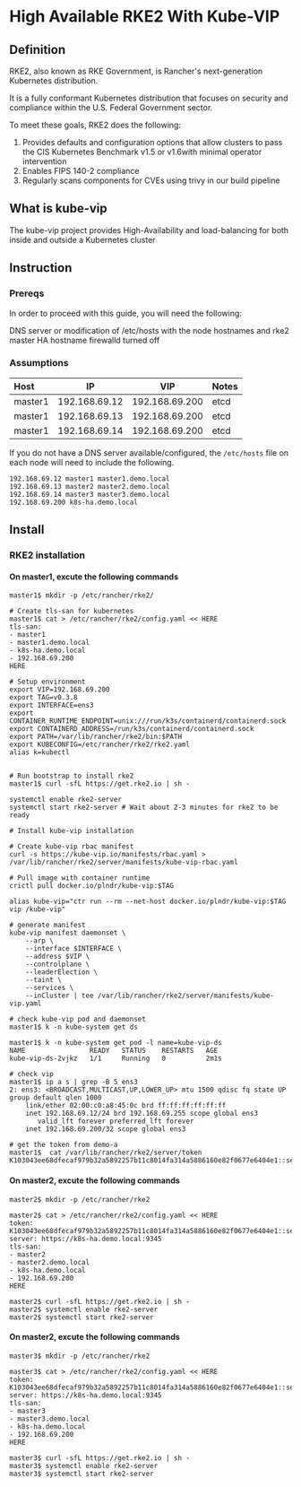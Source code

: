 # High Available RKE2 With Kube-VIP

## Definition

RKE2, also known as RKE Government, is Rancher's next-generation Kubernetes distribution.

It is a fully conformant Kubernetes distribution that focuses on security and compliance within the U.S. Federal Government sector.

To meet these goals, RKE2 does the following:

1. Provides defaults and configuration options that allow clusters to pass the CIS Kubernetes Benchmark v1.5 or v1.6with minimal operator intervention
2. Enables FIPS 140-2 compliance
3. Regularly scans components for CVEs using trivy in our build pipeline

## What is kube-vip

The kube-vip project provides High-Availability and load-balancing for both inside and outside a Kubernetes cluster

## Instruction

### Prereqs

In order to proceed with this guide, you will need the following:

DNS server or modification of /etc/hosts with the node hostnames and rke2 master HA hostname
firewalld turned off

### Assumptions

| Host | IP | VIP | Notes|
|:----|:----:|:---:|:-----|
|master1|192.168.69.12|192.168.69.200|etcd|
|master1|192.168.69.13|192.168.69.200|etcd|
|master1|192.168.69.14|192.168.69.200|etcd|


If you do not have a DNS server available/configured, the `/etc/hosts` file on each node will need to include the following.

```
192.168.69.12 master1 master1.demo.local
192.168.69.13 master2 master2.demo.local
192.168.69.14 master3 master3.demo.local
192.168.69.200 k8s-ha.demo.local
```

## Install

### RKE2 installation

#### On master1, excute the following commands

``` shell
master1$ mkdir -p /etc/rancher/rke2/

# Create tls-san for kubernetes
master1$ cat > /etc/rancher/rke2/config.yaml << HERE
tls-san:
- master1
- master1.demo.local
- k8s-ha.demo.local
- 192.168.69.200
HERE

# Setup environment
export VIP=192.168.69.200
export TAG=v0.3.8
export INTERFACE=ens3
export CONTAINER_RUNTIME_ENDPOINT=unix:///run/k3s/containerd/containerd.sock
export CONTAINERD_ADDRESS=/run/k3s/containerd/containerd.sock
export PATH=/var/lib/rancher/rke2/bin:$PATH
export KUBECONFIG=/etc/rancher/rke2/rke2.yaml
alias k=kubectl


# Run bootstrap to install rke2
master1$ curl -sfL https://get.rke2.io | sh -

systemctl enable rke2-server
systemctl start rke2-server # Wait about 2-3 minutes for rke2 to be ready

# Install kube-vip installation

# Create kube-vip rbac manifest
curl -s https://kube-vip.io/manifests/rbac.yaml > /var/lib/rancher/rke2/server/manifests/kube-vip-rbac.yaml

# Pull image with container runtime
crictl pull docker.io/plndr/kube-vip:$TAG

alias kube-vip="ctr run --rm --net-host docker.io/plndr/kube-vip:$TAG vip /kube-vip"

# generate manifest
kube-vip manifest daemonset \
    --arp \
    --interface $INTERFACE \
    --address $VIP \
    --controlplane \
    --leaderElection \
    --taint \
    --services \
    --inCluster | tee /var/lib/rancher/rke2/server/manifests/kube-vip.yaml

# check kube-vip pod and daemonset
master1$ k -n kube-system get ds

master1$ k -n kube-system get pod -l name=kube-vip-ds
NAME                READY   STATUS    RESTARTS   AGE
kube-vip-ds-2vjkz   1/1     Running   0          2m1s

# check vip
master1$ ip a s | grep -B 5 ens3
2: ens3: <BROADCAST,MULTICAST,UP,LOWER_UP> mtu 1500 qdisc fq state UP group default qlen 1000
    link/ether 02:00:c0:a8:45:0c brd ff:ff:ff:ff:ff:ff
    inet 192.168.69.12/24 brd 192.168.69.255 scope global ens3
       valid_lft forever preferred_lft forever
    inet 192.168.69.200/32 scope global ens3

# get the token from demo-a
master1$  cat /var/lib/rancher/rke2/server/token
K103043ee68dfecaf979b32a5892257b11c8014fa314a5886160e82f0677e6404e1::server:f213955a6d2e3ccc0596de138cb5c2ec
```

#### On master2, excute the following commands

``` shell
master2$ mkdir -p /etc/rancher/rke2

master2$ cat > /etc/rancher/rke2/config.yaml << HERE
token: K103043ee68dfecaf979b32a5892257b11c8014fa314a5886160e82f0677e6404e1::server:f213955a6d2e3ccc0596de138cb5c2ec
server: https://k8s-ha.demo.local:9345
tls-san:
- master2
- master2.demo.local
- k8s-ha.demo.local
- 192.168.69.200
HERE

master2$ curl -sfL https://get.rke2.io | sh -
master2$ systemctl enable rke2-server
master2$ systemctl start rke2-server

```

#### On master2, excute the following commands

``` shell
master3$ mkdir -p /etc/rancher/rke2

master3$ cat > /etc/rancher/rke2/config.yaml << HERE
token: K103043ee68dfecaf979b32a5892257b11c8014fa314a5886160e82f0677e6404e1::server:f213955a6d2e3ccc0596de138cb5c2ec
server: https://k8s-ha.demo.local:9345
tls-san:
- master3
- master3.demo.local
- k8s-ha.demo.local
- 192.168.69.200
HERE

master3$ curl -sfL https://get.rke2.io | sh -
master3$ systemctl enable rke2-server
master3$ systemctl start rke2-server

```
